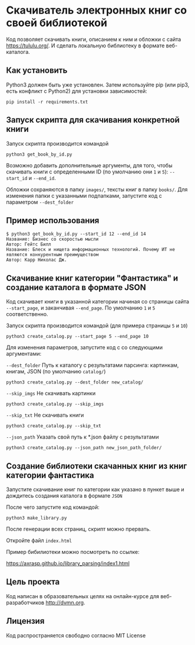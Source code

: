 # Скачиватель электронных книг со своей библиотекой 

Код позволяет скачивать книги, описанием к ним и обложки с сайта https://tululu.org/. И сделать локальную библиотеку в формате веб-каталога.

## Как установить

Python3 должен быть уже установлен. Затем используйте pip (или pip3, есть конфликт с Python2) для установки зависимостей:

```
pip install -r requirements.txt
```

## Запуск скрипта для скачивания конкретной книги

Запуск скрипта производится командой

```
python3 get_book_by_id.py 
```

Возможно добавить дополнительные аргументы, для того, чтобы скачивать книги с определенными ID (по умолчанию они ``1`` и ``5``): ``--start_id`` и ``--end_id``.

Обложки сохраняются в папку  ``images/``, тексты книг в папку ``books/``.
Для изменения папки с указанными подпапками, запустите код с параметром ``--dest_folder``


## Пример использования

```
$ python3 get_book_by_id.py --start_id 12 --end_id 14
Название: Бизнес со скоростью мысли
Автор: Гейтс Билл
Название: Блеск и нищета информационных технологий. Почему ИТ не являются конкурентным преимуществом
Автор: Карр Николас Дж.
```

## Скачивание книг категории "Фантастика" и создание каталога в формате JSON

Код скачивает книги в указанной категории начиная со страницы сайта ``--start_page``, и заканчивая ``--end_page``. По умолчанию ``1`` и ``5`` соответственно.

Запуск скрипта производится командой (для примера страницы ``5`` и ``10``)

```
python3 create_catalog.py --start_page 5 --end_page 10
```
Для изменения параметров, запустите код с со следующими аргументами: 

``--dest_folder`` Путь к каталогу с результатами парсинга: картинкам, книгам, JSON (по умолчанию ``catalog/``)

```
python3 create_catalog.py --dest_folder new_catalog/
```

``--skip_imgs`` Не скачивать картинки

```
python3 create_catalog.py --skip_imgs
```

``--skip_txt`` Не скачивать книги

```
python3 create_catalog.py --skip_txt
```

``--json_path`` Указать свой путь к *.json файлу с результатами

```
python3 create_catalog.py --json_path new_json_path_folder/
```
## Создание библиотеки скачанных книг из книг категории фантастика

Запустите скачивание книг по категории как указано в пункет выше и дождитесь создания каталога в формате ``JSON``

После чего запустите код командой:

```
python3 make_library.py 
```
После генерации всех страниц, скрипт можно прервать.

Откройте файл ``index.html``

Пример бибилиотеки можно посмотреть по ссылке:

https://axrasp.github.io/library_parsing/index1.html


## Цель проекта

Код написан в образовательных целях на онлайн-курсе для веб-разработчиков http://dvmn.org.

## Лицензия

Код распространяется свободно согласно MIT License
